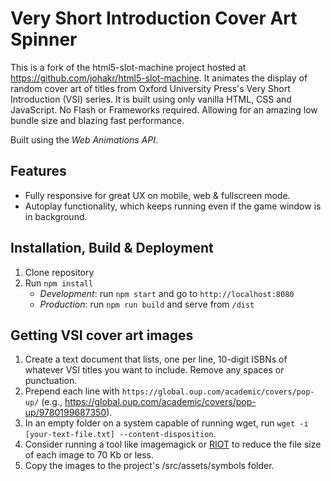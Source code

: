 # Very Short Introduction Cover Art Spinner

This is a fork of the html5-slot-machine project hosted at https://github.com/johakr/html5-slot-machine. It animates the display of random cover art of titles from Oxford University Press's
Very Short Introduction (VSI) series. It is built using only vanilla HTML, CSS and JavaScript.
No Flash or Frameworks required. Allowing for an amazing low bundle size and blazing fast performance.

Built using the _Web Animations API_.

## Features

- Fully responsive for great UX on mobile, web & fullscreen mode.
- Autoplay functionality, which keeps running even if the game window is in background.

## Installation, Build & Deployment

1. Clone repository
2. Run `npm install`
   - _Development_: run `npm start` and go to `http://localhost:8080`
   - _Production_: run `npm run build` and serve from `/dist`

## Getting VSI cover art images

1. Create a text document that lists, one per line, 10-digit ISBNs of whatever VSI titles you want to include. Remove any spaces or punctuation.
2. Prepend each line with `https://global.oup.com/academic/covers/pop-up/` (e.g., https://global.oup.com/academic/covers/pop-up/9780199687350).
3. In an empty folder on a system capable of running wget, run `wget -i [your-text-file.txt] --content-disposition`.
4. Consider running a tool like imagemagick or [RIOT](https://riot-optimizer.com/) to reduce the file size of each image to 70 Kb or less.
5. Copy the images to the project's /src/assets/symbols folder.
